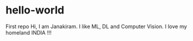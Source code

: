 # hello-world
First repo
Hi, I am Janakiram. I like ML, DL and Computer Vision.
I love my homeland INDIA !!!
